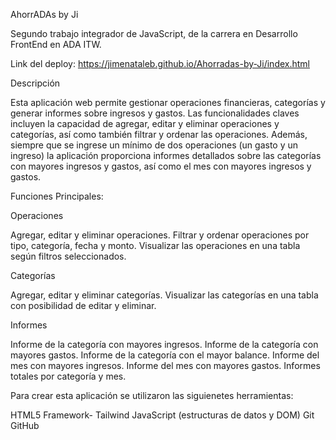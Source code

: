 AhorrADAs by Ji

Segundo trabajo integrador de JavaScript, de la carrera en Desarrollo FrontEnd en ADA ITW.

Link del deploy: https://jimenataleb.github.io/Ahorradas-by-Ji/index.html

Descripción

Esta aplicación web permite gestionar operaciones financieras, categorías y generar informes sobre ingresos y gastos. 
Las funcionalidades claves incluyen la capacidad de agregar, editar y eliminar operaciones y categorías, así como también filtrar y ordenar las operaciones. 
Además, siempre que se ingrese un mínimo de dos operaciones (un gasto y un ingreso) la aplicación proporciona informes detallados sobre las categorías con mayores ingresos y gastos, así como el mes con mayores ingresos y gastos.

Funciones Principales:

Operaciones

Agregar, editar y eliminar operaciones.
Filtrar y ordenar operaciones por tipo, categoría, fecha y monto.
Visualizar las operaciones en una tabla según filtros seleccionados.

Categorías

Agregar, editar y eliminar categorías.
Visualizar las categorías en una tabla con posibilidad de editar y eliminar.

Informes

Informe de la categoría con mayores ingresos.
Informe de la categoría con mayores gastos.
Informe de la categoría con el mayor balance.
Informe del mes con mayores ingresos.
Informe del mes con mayores gastos.
Informes totales por categoría y mes.

Para crear esta aplicación se utilizaron las siguienetes herramientas:

HTML5
Framework- Tailwind
JavaScript (estructuras de datos y DOM)
Git
GitHub
